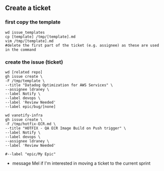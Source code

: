 ## Create a ticket
### first copy the template
```
wd issue_templates
cp [template] /tmp/[template].md
vim /tmp/[template].md
#delete the first part of the ticket (e.g. assignee) as these are used in the command
```

### create the issue (ticket)
```
wd [related repo]
gh issue create \
-F /tmp/template \
--title "Datadog Optimization for AWS Services" \
--assignee ldraney \
--label Notify \
--label devops \
--label 'Review Needed'
--label epic/bug/[none]
```
```
wd vanotify-infra
gh issue create \
-F /tmp/hotfix-ECR.md \
--title "HOTFIX - QA ECR Image Build on Push trigger" \
--label Notify \
--label devops \
--assignee ldraney \
--label 'Review Needed' 

#--label "epic/My Epic"
```

- message Mel if I'm interested in moving a ticket to the current sprint
